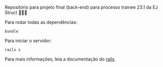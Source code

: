 Repositório para projeto final (back-end) para processo trainee 23.1 da EJ Struct 🚀🚀🚀

Para rodar todas as dependências:

```
bundle
```

Para iniciar o servidor:

```
rails s
```

Para mais informações, leia a documentação do [rails](https://guides.rubyonrails.org).
